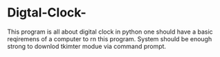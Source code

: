 # Digtal-Clock-
This program is all about digital clock in python
one should have a basic reqiremens of a computer to rn this program.
System should be enough strong to downlod tkimter modue via command prompt.
